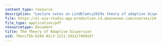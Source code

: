 ```yaml
---
content_type: resource
description: "Lecture notes on Lindblom\u2019s theory of adaptive dispersion."
file: https://ol-ocw-studio-app-production.s3.amazonaws.com/courses/24-910-topics-in-linguistic-theory-laboratory-phonology-spring-2007/76ecc75bb24582c312113d2a17460a57_lec4_dispersion.pdf
file_type: application/pdf
resourcetype: Document
title: The Theory of Adaptive Dispersion
uid: 76ecc75b-b245-82c3-1211-3d2a17460a57
---
```

